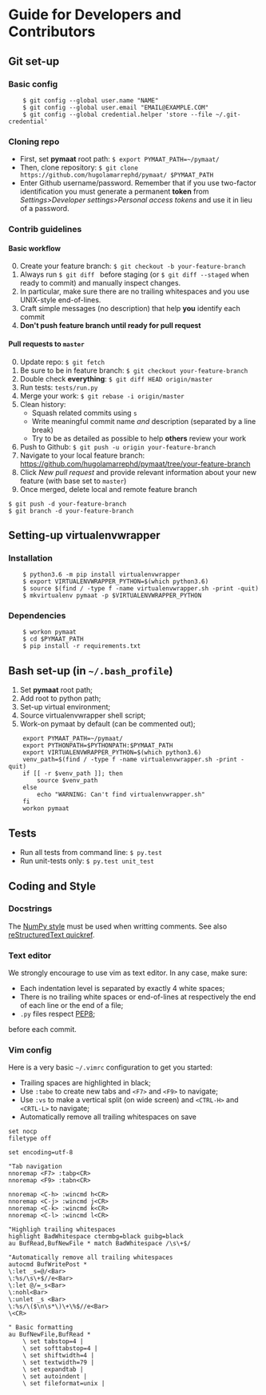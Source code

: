 # Guide for Developers and Contributors

## Git set-up

### Basic config
```
    $ git config --global user.name "NAME"
    $ git config --global user.email "EMAIL@EXAMPLE.COM"
    $ git config --global credential.helper 'store --file ~/.git-credential'
```

### Cloning repo
* First, set **pymaat** root path:
    `$ export PYMAAT_PATH=~/pymaat/`
* Then, clone repository:
    `$ git clone https://github.com/hugolamarrephd/pymaat/ $PYMAAT_PATH`
* Enter Github username/password. Remember that if you use two-factor identification you must
generate a permanent **token** from *Settings>Developer settings>Personal access tokens* and use it in lieu of a password.

### Contrib guidelines

#### Basic workflow
0. Create your feature branch: `$ git checkout -b your-feature-branch`
1. Always run `$ git diff ` before staging (or `$ git diff --staged` when ready to commit) and manually inspect changes.
2. In particular, make sure there are no trailing whitespaces and you use
   UNIX-style end-of-lines.
3. Craft simple messages (no description) that help **you** identify each commit
4. **Don't push feature branch until ready for pull request**

#### Pull requests to `master`
0. Update repo: `$ git fetch`
1. Be sure to be in feature branch: `$ git checkout your-feature-branch`
2. Double check **everything**: `$ git diff HEAD origin/master`
3. Run tests: `tests/run.py`
4. Merge your work: `$ git rebase -i origin/master`
5. Clean history:
    * Squash related commits using `s`
    * Write meaningful commit name *and* description (separated by a line
     break)
    * Try to be as detailed as possible to help **others** review your work
6. Push to Github: `$ git push -u origin your-feature-branch`
7. Navigate to your local feature branch:
    https://github.com/hugolamarrephd/pymaat/tree/your-feature-branch
8. Click *New pull request* and provide relevant information about your new
    feature (with base set to `master`)
9. Once merged, delete local and remote feature branch
```
$ git push -d your-feature-branch
$ git branch -d your-feature-branch
```
## Setting-up virtualenvwrapper

### Installation
```
    $ python3.6 -m pip install virtualenvwrapper
    $ export VIRTUALENVWRAPPER_PYTHON=$(which python3.6)
    $ source $(find / -type f -name virtualenvwrapper.sh -print -quit)
    $ mkvirtualenv pymaat -p $VIRTUALENVWRAPPER_PYTHON
```

### Dependencies
```
    $ workon pymaat
    $ cd $PYMAAT_PATH
    $ pip install -r requirements.txt
```

## Bash set-up (in `~/.bash_profile`)
1. Set **pymaat** root path;
2. Add root to python path;
3. Set-up virtual environment;
4. Source virtualenvwrapper shell script;
5. Work-on pymaat by default (can be commented out);
```
    export PYMAAT_PATH=~/pymaat/
    export PYTHONPATH=$PYTHONPATH:$PYMAAT_PATH
    export VIRTUALENVWRAPPER_PYTHON=$(which python3.6)
    venv_path=$(find / -type f -name virtualenvwrapper.sh -print -quit)
    if [[ -r $venv_path ]]; then
        source $venv_path
    else
        echo "WARNING: Can't find virtualenvwrapper.sh"
    fi
    workon pymaat
```

## Tests
* Run all tests from command line:
    `$ py.test`
* Run unit-tests only:
    `$ py.test unit_test`

## Coding and Style

### Docstrings
The [NumPy
style](https://github.com/numpy/numpy/blob/master/doc/HOWTO_DOCUMENT.rst.txt)
must be used when writting comments. See also
[reStructuredText
quickref](http://docutils.sourceforge.net/docs/user/rst/quickref.html).

### Text editor
We strongly encourage to use vim as text editor. In any case, make sure:

* Each indentation level is separated by exactly 4 white spaces;
* There is no trailing white spaces or end-of-lines at respectively the end of each line or the end of a file;
* `.py` files respect [PEP8](https://www.python.org/dev/peps/pep-0008/);

before each commit.

### Vim config
Here is a very basic `~/.vimrc` configuration to get you started:
* Trailing spaces are highlighted in black;
* Use `:tabe` to create new tabs and `<F7>` and `<F9>` to navigate;
* Use `:vs` to make a vertical split (on wide screen) and `<CTRL-H>` and
`<CRTL-L>` to navigate;
* Automatically remove all trailing whitespaces on save
```
set nocp
filetype off

set encoding=utf-8

"Tab navigation
nnoremap <F7> :tabp<CR>
nnoremap <F9> :tabn<CR>

nnoremap <C-h> :wincmd h<CR>
nnoremap <C-j> :wincmd j<CR>
nnoremap <C-k> :wincmd k<CR>
nnoremap <C-l> :wincmd l<CR>

"Highligh trailing whitespaces
highlight BadWhitespace ctermbg=black guibg=black
au BufRead,BufNewFile * match BadWhitespace /\s\+$/

"Automatically remove all trailing whitespaces
autocmd BufWritePost *
\:let _s=@/<Bar>
\:%s/\s\+$//e<Bar>
\:let @/=_s<Bar>
\:nohl<Bar>
\:unlet _s <Bar>
\:%s/\($\n\s*\)\+\%$//e<Bar>
\<CR>

" Basic formatting
au BufNewFile,BufRead *
    \ set tabstop=4 |
    \ set softtabstop=4 |
    \ set shiftwidth=4 |
    \ set textwidth=79 |
    \ set expandtab |
    \ set autoindent |
    \ set fileformat=unix |
```
